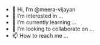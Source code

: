 - 👋 Hi, I’m @meera-vijayan
- 👀 I’m interested in ...
- 🌱 I’m currently learning ...
- 💞️ I’m looking to collaborate on ...
- 📫 How to reach me ...

<!---
meera-vijayan/meera-vijayan is a ✨ special ✨ repository because its `README.md` (this file) appears on your GitHub profile.
You can click the Preview link to take a look at your changes.
--->

